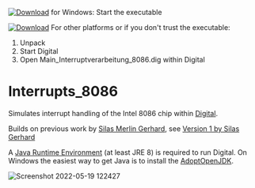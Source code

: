 [![Download](https://raw.githubusercontent.com/hneemann/Digital/master/distribution/Download.svg)](https://github.com/TXAE/Interrupts_8086/releases/latest/download/Interrupts_8086.exe) for Windows: Start the executable

[![Download](https://raw.githubusercontent.com/hneemann/Digital/master/distribution/Download.svg)](https://github.com/TXAE/Interrupts_8086/archive/refs/heads/master.zip) For other platforms or if you don't trust the executable: 
1. Unpack
2. Start Digital
3. Open Main_Interruptverarbeitung_8086.dig within Digital

# Interrupts_8086 #

Simulates interrupt handling of the Intel 8086 chip within [Digital](https://github.com/hneemann/Digital).

Builds on previous work by [Silas Merlin Gerhard](https://www.linkedin.com/in/silas-merlin-gerhard-101645153/), see [Version 1 by Silas Gerhard](Version%201%20by%20Silas%20Gerhard)

A [Java Runtime Environment](https://www.java.com/) (at least JRE 8) is required to run Digital. 
On Windows the easiest way to get Java is to install the [AdoptOpenJDK](https://adoptopenjdk.net/).

![Screenshot 2022-05-19 122427](https://user-images.githubusercontent.com/70020564/169272369-0d2827c4-a4a3-4c5c-a41b-88845789c73c.png)
